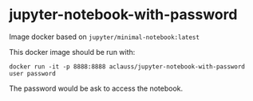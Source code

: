 # jupyter-notebook-with-password

Image docker based on `jupyter/minimal-notebook:latest`

This docker image should be run with:
```
docker run -it -p 8888:8888 aclauss/jupyter-notebook-with-password user password
```

The password would be ask to access the notebook.
